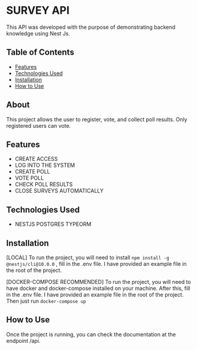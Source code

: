 # SURVEY API

This API was developed with the purpose of demonstrating backend knowledge using Nest Js.

## Table of Contents

- [Features](#features)
- [Technologies Used](#technologies-used)
- [Installation](#installation)
- [How to Use](#how-to-use)

## About

This project allows the user to register, vote, and collect poll results. Only registered users can vote.

## Features

- CREATE ACCESS
- LOG INTO THE SYSTEM
- CREATE POLL
- VOTE POLL
- CHECK POLL RESULTS
- CLOSE SURVEYS AUTOMATICALLY

## Technologies Used

- NESTJS POSTGRES TYPEORM  

## Installation

[LOCAL] To run the project, you will need to install
``npm install -g @nestjs/cli@10.0.0`` 
, fill in the .env file. I have provided an example file in the root of the project.

[DOCKER-COMPOSE RECOMMENDED] To run the project, you will need to have docker and docker-compose installed on your machine. After this, fill in the .env file. I have provided an example file in the root of the project. Then just run
``docker-compose up``

## How to Use

Once the project is running, you can check the documentation at the endpoint /api.
